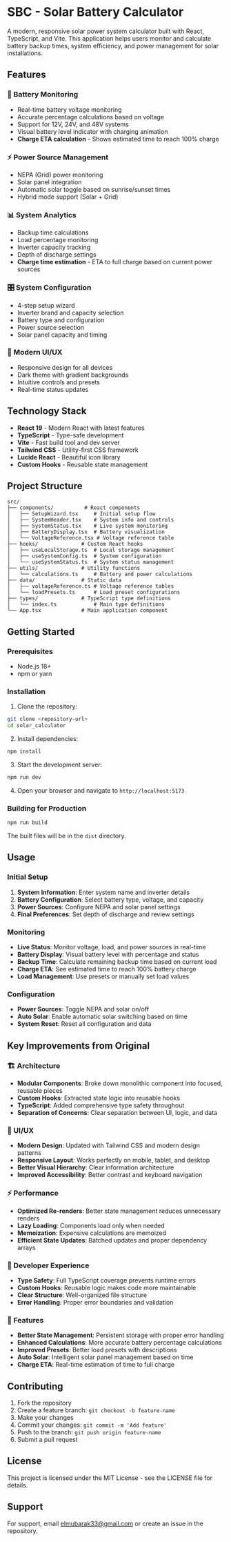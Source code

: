 # SBC - Solar Battery Calculator

A modern, responsive solar power system calculator built with React, TypeScript, and Vite. This application helps users monitor and calculate battery backup times, system efficiency, and power management for solar installations.

## Features

### 🔋 Battery Monitoring

- Real-time battery voltage monitoring
- Accurate percentage calculations based on voltage
- Support for 12V, 24V, and 48V systems
- Visual battery level indicator with charging animation
- **Charge ETA calculation** - Shows estimated time to reach 100% charge

### ⚡ Power Source Management

- NEPA (Grid) power monitoring
- Solar panel integration
- Automatic solar toggle based on sunrise/sunset times
- Hybrid mode support (Solar + Grid)

### 📊 System Analytics

- Backup time calculations
- Load percentage monitoring
- Inverter capacity tracking
- Depth of discharge settings
- **Charge time estimation** - ETA to full charge based on current power sources

### 🎛️ System Configuration

- 4-step setup wizard
- Inverter brand and capacity selection
- Battery type and configuration
- Power source selection
- Solar panel capacity and timing

### 📱 Modern UI/UX

- Responsive design for all devices
- Dark theme with gradient backgrounds
- Intuitive controls and presets
- Real-time status updates

## Technology Stack

- **React 19** - Modern React with latest features
- **TypeScript** - Type-safe development
- **Vite** - Fast build tool and dev server
- **Tailwind CSS** - Utility-first CSS framework
- **Lucide React** - Beautiful icon library
- **Custom Hooks** - Reusable state management

## Project Structure

```
src/
├── components/          # React components
│   ├── SetupWizard.tsx     # Initial setup flow
│   ├── SystemHeader.tsx    # System info and controls
│   ├── SystemStatus.tsx    # Live system monitoring
│   ├── BatteryDisplay.tsx  # Battery visualization
│   └── VoltageReference.tsx # Voltage reference table
├── hooks/              # Custom React hooks
│   ├── useLocalStorage.ts  # Local storage management
│   ├── useSystemConfig.ts  # System configuration
│   └── useSystemStatus.ts  # System status management
├── utils/              # Utility functions
│   └── calculations.ts     # Battery and power calculations
├── data/               # Static data
│   ├── voltageReference.ts # Voltage reference tables
│   └── loadPresets.ts      # Load preset configurations
├── types/              # TypeScript type definitions
│   └── index.ts            # Main type definitions
└── App.tsx             # Main application component
```

## Getting Started

### Prerequisites

- Node.js 18+
- npm or yarn

### Installation

1. Clone the repository:

```bash
git clone <repository-url>
cd solar_calculator
```

2. Install dependencies:

```bash
npm install
```

3. Start the development server:

```bash
npm run dev
```

4. Open your browser and navigate to `http://localhost:5173`

### Building for Production

```bash
npm run build
```

The built files will be in the `dist` directory.

## Usage

### Initial Setup

1. **System Information**: Enter system name and inverter details
2. **Battery Configuration**: Select battery type, voltage, and capacity
3. **Power Sources**: Configure NEPA and solar panel settings
4. **Final Preferences**: Set depth of discharge and review settings

### Monitoring

- **Live Status**: Monitor voltage, load, and power sources in real-time
- **Battery Display**: Visual battery level with percentage and status
- **Backup Time**: Calculate remaining backup time based on current load
- **Charge ETA**: See estimated time to reach 100% battery charge
- **Load Management**: Use presets or manually set load values

### Configuration

- **Power Sources**: Toggle NEPA and solar on/off
- **Auto Solar**: Enable automatic solar switching based on time
- **System Reset**: Reset all configuration and data

## Key Improvements from Original

### 🏗️ Architecture

- **Modular Components**: Broke down monolithic component into focused, reusable pieces
- **Custom Hooks**: Extracted state logic into reusable hooks
- **TypeScript**: Added comprehensive type safety throughout
- **Separation of Concerns**: Clear separation between UI, logic, and data

### 🎨 UI/UX

- **Modern Design**: Updated with Tailwind CSS and modern design patterns
- **Responsive Layout**: Works perfectly on mobile, tablet, and desktop
- **Better Visual Hierarchy**: Clear information architecture
- **Improved Accessibility**: Better contrast and keyboard navigation

### ⚡ Performance

- **Optimized Re-renders**: Better state management reduces unnecessary renders
- **Lazy Loading**: Components load only when needed
- **Memoization**: Expensive calculations are memoized
- **Efficient State Updates**: Batched updates and proper dependency arrays

### 🔧 Developer Experience

- **Type Safety**: Full TypeScript coverage prevents runtime errors
- **Custom Hooks**: Reusable logic makes code more maintainable
- **Clear Structure**: Well-organized file structure
- **Error Handling**: Proper error boundaries and validation

### 📱 Features

- **Better State Management**: Persistent storage with proper error handling
- **Enhanced Calculations**: More accurate battery percentage calculations
- **Improved Presets**: Better load presets with descriptions
- **Auto Solar**: Intelligent solar panel management based on time
- **Charge ETA**: Real-time estimation of time to full charge

## Contributing

1. Fork the repository
2. Create a feature branch: `git checkout -b feature-name`
3. Make your changes
4. Commit your changes: `git commit -m 'Add feature'`
5. Push to the branch: `git push origin feature-name`
6. Submit a pull request

## License

This project is licensed under the MIT License - see the LICENSE file for details.

## Support

For support, email <elmubarak33@gmail.com> or create an issue in the repository.
